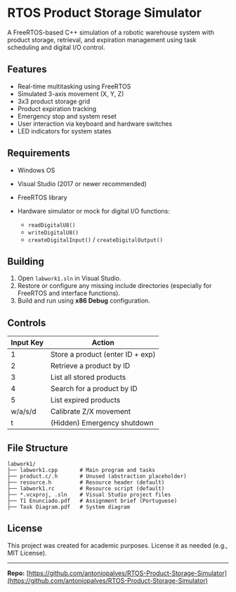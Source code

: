# RTOS Product Storage Simulator

A FreeRTOS-based C++ simulation of a robotic warehouse system with product storage, retrieval, and expiration management using task scheduling and digital I/O control.

## Features

* Real-time multitasking using FreeRTOS
* Simulated 3-axis movement (X, Y, Z)
* 3x3 product storage grid
* Product expiration tracking
* Emergency stop and system reset
* User interaction via keyboard and hardware switches
* LED indicators for system states

## Requirements

* Windows OS
* Visual Studio (2017 or newer recommended)
* FreeRTOS library
* Hardware simulator or mock for digital I/O functions:

  * `readDigitalU8()`
  * `writeDigitalU8()`
  * `createDigitalInput()` / `createDigitalOutput()`

## Building

1. Open `labwork1.sln` in Visual Studio.
2. Restore or configure any missing include directories (especially for FreeRTOS and interface functions).
3. Build and run using **x86 Debug** configuration.

## Controls

| Input Key | Action                           |
| --------- | -------------------------------- |
| 1         | Store a product (enter ID + exp) |
| 2         | Retrieve a product by ID         |
| 3         | List all stored products         |
| 4         | Search for a product by ID       |
| 5         | List expired products            |
| w/a/s/d   | Calibrate Z/X movement           |
| t         | (Hidden) Emergency shutdown      |

## File Structure

```
labwork1/
├── labwork1.cpp       # Main program and tasks
├── product.c/.h       # Unused (abstraction placeholder)
├── resource.h         # Resource header (default)
├── labwork1.rc        # Resource script (default)
├── *.vcxproj, .sln    # Visual Studio project files
├── T1 Enunciado.pdf   # Assignment brief (Portuguese)
├── Task Diagram.pdf   # System diagram
```

## License

This project was created for academic purposes. License it as needed (e.g., MIT License).

---

**Repo:** [https://github.com/antoniopalves/RTOS-Product-Storage-Simulator](https://github.com/antoniopalves/RTOS-Product-Storage-Simulator)
